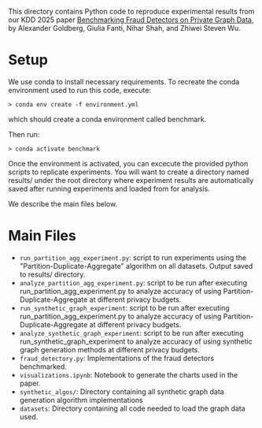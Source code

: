 This directory contains Python code to reproduce experimental results from our KDD 2025 paper [Benchmarking Fraud Detectors on Private Graph Data](https://dl.acm.org/doi/10.1145/3690624.3709170), by Alexander Goldberg, Giulia Fanti, Nihar Shah, and Zhiwei Steven Wu. 

# Setup 

We use conda to install necessary requirements. To recreate the conda environment used to run this code, execute:

    > conda env create -f environment.yml
    
which should create a conda environment called benchmark.

Then run:

    > conda activate benchmark
    
Once the environment is activated, you can excecute the provided python scripts to replicate experiments. You will want to create a directory named results/ under the root directory where experiment results are automatically saved after running experiments and loaded from for analysis.

We describe the main files below.

# Main Files

- `run_partition_agg_experiment.py`:  script to run experiments using the "Partition-Duplicate-Aggregate" algorithm on all datasets. Output saved to results/ directory.
- `analyze_partition_agg_experiment.py`: script to be run after executing run_partition_agg_experiment.py to analyze accuracy of using Partition-Duplicate-Aggregate at different privacy budgets.
- `run_synthetic_graph_experiment`: script to be run after executing run_partition_agg_experiment.py to analyze accuracy of using Partition-Duplicate-Aggregate at different privacy budgets.
- `analyze_synthetic_graph_experiment`: script to be run after executing run_synthetic_graph_experiment to analyze accuracy of using synthetic graph generation methods at different privacy budgets.
- `fraud_detectory.py`: Implementations of the fraud detectors benchmarked.
- `visualizations.ipynb`: Notebook to generate the charts used in the paper.
- `synthetic_algos/`: Directory containing all synthetic graph data generation algorithm implementations
- `datasets`: Directory containing all code needed to load the graph data used.

